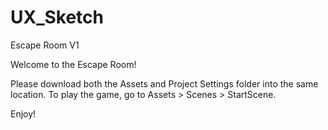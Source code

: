 # UX_Sketch
Escape Room V1

Welcome to the Escape Room!

Please download both the Assets and Project Settings folder into the same location.
To play the game, go to Assets > Scenes > StartScene.

Enjoy!
